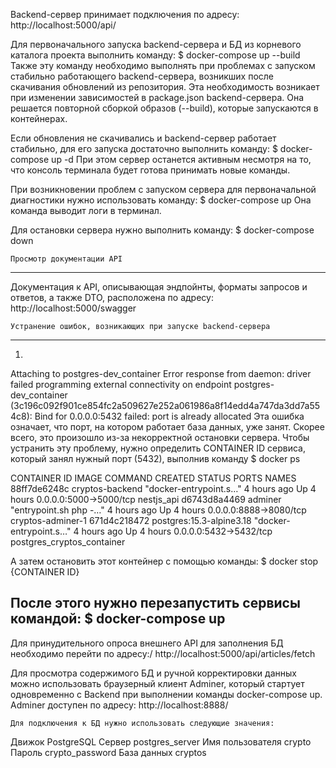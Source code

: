 Backend-сервер принимает подключения по адресу:
    http://localhost:5000/api/

Для первоначального запуска backend-сервера и БД из корневого каталога проекта выполнить команду:
    $ docker-compose up --build
Также эту команду необходимо выполнять при проблемах с запуском стабильно работающего backend-сервера,
возникших после скачивания обновлений из репозитория. Эта необходимость возникает при изменении зависимостей в 
package.json backend-сервера. Она решается повторной сборкой образов (--build), которые запускаются в контейнерах.

Если обновления не скачивались и  backend-сервер работает стабильно,
для его запуска достаточно выполнить команду:
    $ docker-compose up -d
При этом сервер останется активным несмотря на то, что консоль терминала будет готова принимать новые команды.

При возникновении проблем с запуском сервера для первоначальной диагностики нужно использовать команду:
$ docker-compose up
Она команда выводит логи в терминал.

Для остановки сервера нужно выполнить команду:
    $ docker-compose down


    Просмотр документации API
________________________________________________________________________________________________________________________
Документация к API,
описывающая эндпойнты, форматы запросов и ответов, а также DTO, расположена по адресу:
    http://localhost:5000/swagger

    Устранение ошибок, возникающих при запуске backend-сервера
------------------------------------------------------------------------------------------------------------------------
1.
Attaching to postgres-dev_container
Error response from daemon: driver failed programming external connectivity on endpoint postgres-dev_container (3c196c092f901ce854fc2a509627e252a061986a8f14edd4a747da3dd7a554c8): Bind for 0.0.0.0:5432 failed: port is already allocated
Эта ошибка означает, что порт, на котором работает база данных, уже занят.
Скорее всего, это произошло из-за некорректной остановки сервера.
Чтобы устранить эту проблему, нужно определить CONTAINER ID сервиса, который занял нужный порт (5432), выполнив команду
    $ docker ps

CONTAINER ID   IMAGE                      COMMAND                  CREATED       STATUS       PORTS                    NAMES
88ff7de6248c   cryptos-backend            "docker-entrypoint.s…"   4 hours ago   Up 4 hours   0.0.0.0:5000->5000/tcp   nestjs_api
d6743d8a4469   adminer                    "entrypoint.sh php -…"   4 hours ago   Up 4 hours   0.0.0.0:8888->8080/tcp   cryptos-adminer-1
671d4c218472   postgres:15.3-alpine3.18   "docker-entrypoint.s…"   4 hours ago   Up 4 hours   0.0.0.0:5432->5432/tcp   postgres_cryptos_container

А затем остановить этот контейнер с помощью команды:
    $ docker stop {CONTAINER ID}

После этого нужно перезапустить сервисы командой:
    $ docker-compose up
------------------------------------------------------------------------------------------------------------------------

Для принудительного опроса внешнего API для заполнения БД необходимо перейти по адресу:/
    http://localhost:5000/api/articles/fetch

Для просмотра содержимого БД и ручной корректировки данных можно использовать браузерный клиент Adminer,
который стартует одновременно с Backend при выполнении команды docker-compose up.
Adminer доступен по адресу:
    http://localhost:8888/

    Для подключения к БД нужно использовать следующие значения:
Движок              PostgreSQL
Сервер              postgres_server
Имя пользователя    crypto
Пароль              crypto_password
База данных         cryptos
